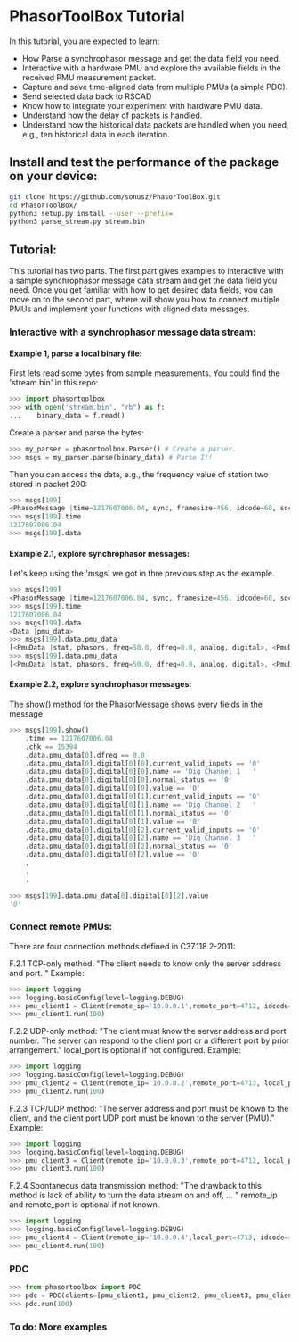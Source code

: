 # PhasorToolBox Tutorial

In this tutorial, you are expected to learn:
* How Parse a synchrophasor message and get the data field you need.
* Interactive with a hardware PMU and explore the available fields in the received PMU measurement packet.
* Capture and save time-aligned data from multiple PMUs (a simple PDC).
* Send selected data back to RSCAD
* Know how to integrate your experiment with hardware PMU data.
* Understand how the delay of packets is handled.
* Understand how the historical data packets are handled when you need, e.g., ten historical data in each iteration.

## Install and test the performance of the package on your device:

```bash
git clone https://github.com/sonusz/PhasorToolBox.git
cd PhasorToolBox/
python3 setup.py install --user --prefix=
python3 parse_stream.py stream.bin
```

## Tutorial:

This tutorial has two parts. The first part gives examples to interactive with a sample synchrophasor message data stream and get the data field you need. Once you get familiar with how to get desired data fields, you can move on to the second part, where will show you how to connect multiple PMUs and implement your functions with aligned data messages.

### Interactive with a synchrophasor message data stream:
#### Example 1, parse a local binary file:

First lets read some bytes from sample measurements. You could find the 'stream.bin' in this repo:
```python
>>> import phasortoolbox
>>> with open('stream.bin', "rb") as f:
...    binary_data = f.read()
```

Create a parser and parse the bytes:
```python
>>> my_parser = phasortoolbox.Parser() # Create a parser.
>>> msgs = my_parser.parse(binary_data) # Parse It!
```

Then you can access the data, e.g., the frequency value of station two stored in packet 200:
```python
>>> msgs[199]
<PhasorMessage |time=1217607006.04, sync, framesize=456, idcode=60, soc=1217607006, fracsec, data, chk=15394>
>>> msgs[199].time
1217607006.04
>>> msgs[199].data

``` 


#### Example 2.1, explore synchrophasor messages:
Let's keep using the 'msgs' we got in thre previous step as the example.
```python
>>> msgs[199]
<PhasorMessage |time=1217607006.04, sync, framesize=456, idcode=60, soc=1217607006, fracsec, data, chk=15394>
>>> msgs[199].time
1217607006.04
>>> msgs[199].data
<Data |pmu_data>
>>> msgs[199].data.pmu_data
[<PmuData |stat, phasors, freq=50.0, dfreq=0.0, analog, digital>, <PmuData |stat, phasors, freq=65.536, dfreq=0.0, analog, digital>, <PmuData |stat, phasors, freq=65.536, dfreq=0.0, analog, digital>, <PmuData |stat, phasors, freq=65.536, dfreq=0.0, analog, digital>]
>>> msgs[199].data.pmu_data
[<PmuData |stat, phasors, freq=50.0, dfreq=0.0, analog, digital>, <PmuData |stat, phasors, freq=65.536, dfreq=0.0, analog, digital>, <PmuData |stat, phasors, freq=65.536, dfreq=0.0, analog, digital>, <PmuData |stat, phasors, freq=65.536, dfreq=0.0, analog, digital>]
```

#### Example 2.2, explore synchrophasor messages:
The show() method for the PhasorMessage shows every fields in the message
```python
>>> msgs[199].show()
    .time == 1217607006.04
    .chk == 15394
    .data.pmu_data[0].dfreq == 0.0
    .data.pmu_data[0].digital[0][0].current_valid_inputs == '0'
    .data.pmu_data[0].digital[0][0].name == 'Dig Channel 1   '
    .data.pmu_data[0].digital[0][0].normal_status == '0'
    .data.pmu_data[0].digital[0][0].value == '0'
    .data.pmu_data[0].digital[0][1].current_valid_inputs == '0'
    .data.pmu_data[0].digital[0][1].name == 'Dig Channel 2   '
    .data.pmu_data[0].digital[0][1].normal_status == '0'
    .data.pmu_data[0].digital[0][1].value == '0'
    .data.pmu_data[0].digital[0][2].current_valid_inputs == '0'
    .data.pmu_data[0].digital[0][2].name == 'Dig Channel 3   '
    .data.pmu_data[0].digital[0][2].normal_status == '0'
    .data.pmu_data[0].digital[0][2].value == '0'
    .
    .
    .
```

```python
>>> msgs[199].data.pmu_data[0].digital[0][2].value
'0'
```


### Connect remote PMUs:

There are four connection methods defined in C37.118.2-2011:

F.2.1 TCP-only method:
"The client needs to know only the server address and port. "
Example:
```python
>>> import logging
>>> logging.basicConfig(level=logging.DEBUG)
>>> pmu_client1 = Client(remote_ip='10.0.0.1',remote_port=4712, idcode=1, mode='TCP')
>>> pmu_client1.run(100)
```
F.2.2 UDP-only method:
"The client must know the server address and port number. The server can respond to the client port or a different port by prior arrangement."
local_port is optional if not configured.
Example:
```python
>>> import logging
>>> logging.basicConfig(level=logging.DEBUG)
>>> pmu_client2 = Client(remote_ip='10.0.0.2',remote_port=4713, local_port=4713, idcode=2, mode='UDP')
>>> pmu_client2.run(100)
```
F.2.3 TCP/UDP method:
"The server address and port must be known to the client, and the client port UDP port must be known to the server (PMU)."
Example:
```python
>>> import logging
>>> logging.basicConfig(level=logging.DEBUG)
>>> pmu_client3 = Client(remote_ip='10.0.0.3',remote_port=4712, local_port=4713 , idcode=3, mode='TCP_UDP')
>>> pmu_client3.run(100)
```
    
F.2.4 Spontaneous data transmission method:
"The drawback to this method is lack of ability to turn the data stream on and off, ... " 
remote_ip and remote_port is optional if not known.
```python
>>> import logging
>>> logging.basicConfig(level=logging.DEBUG)
>>> pmu_client4 = Client(remote_ip='10.0.0.4',local_port=4713, idcode=4, mode='UDP_S')
>>> pmu_client4.run(100)
```

### PDC
```python
>>> from phasortoolbox import PDC
>>> pdc = PDC(clients=[pmu_client1, pmu_client2, pmu_client3, pmu_client4])
>>> pdc.run(100)
```

### To do: More examples
